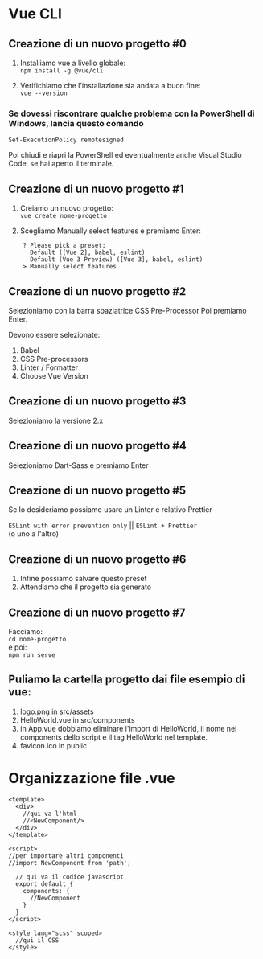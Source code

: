 # Vue CLI

## Creazione di un nuovo progetto #0

1. Installiamo vue a livello globale: <br>
``` npm install -g @vue/cli ```

2. Verifichiamo che l'installazione sia andata a buon fine: <br>
``` vue --version ```

### Se dovessi riscontrare qualche problema con la PowerShell di Windows, lancia questo comando

``` Set-ExecutionPolicy remotesigned ```

Poi chiudi e riapri la PowerShell ed eventualmente
anche Visual Studio Code, se hai aperto il terminale.

## Creazione di un nuovo progetto #1

1. Creiamo un nuovo progetto: <br>
``` vue create nome-progetto ```

2. Scegliamo Manually select features e premiamo Enter: <br>
```
    ? Please pick a preset:
      Default ([Vue 2], babel, eslint)
      Default (Vue 3 Preview) ([Vue 3], babel, eslint)
    > Manually select features
```
## Creazione di un nuovo progetto #2

Selezioniamo con la barra spaziatrice CSS Pre-Processor
Poi premiamo Enter.

Devono essere selezionate: 
1. Babel
2. CSS Pre-processors
3. Linter / Formatter
4. Choose Vue Version

## Creazione di un nuovo progetto #3

Selezioniamo la versione 2.x

## Creazione di un nuovo progetto #4

Selezioniamo Dart-Sass e premiamo Enter

## Creazione di un nuovo progetto #5

Se lo desideriamo possiamo usare un Linter e relativo Prettier

``` ESLint with error prevention only ``` ||  ```ESLint + Prettier```
<br>(o uno a l'altro)

## Creazione di un nuovo progetto #6

1. Infine possiamo salvare questo preset
2. Attendiamo che il progetto sia generato

## Creazione di un nuovo progetto #7

Facciamo: <br>
```cd nome-progetto```
<br>e poi: <br>
```npm run serve```

## Puliamo la cartella progetto dai file esempio di vue:

1. logo.png in src/assets
2. HelloWorld.vue in src/components
3. in App.vue dobbiamo eliminare l'import di HelloWorld, il nome nei components dello script e il tag HelloWorld nel template.
4. favicon.ico in public

# Organizzazione file .vue

```vue
<template>
  <div>
    //qui va l'html
    //<NewComponent/>
  </div>
</template>

<script>
//per importare altri componenti
//import NewComponent from 'path';

  // qui va il codice javascript
  export default {
    components: {
      //NewComponent
    }
  }
</script>

<style lang="scss" scoped>
  //qui il CSS
</style>
```




